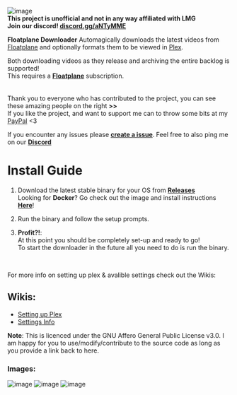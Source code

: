 ﻿![image](https://user-images.githubusercontent.com/6373693/115112327-2b69b680-9fd9-11eb-8239-45b30219f705.png)<br>
**This project is unofficial and not in any way affiliated with LMG**<br>
**Join our discord! [discord.gg/aNTyMME](https://discord.gg/aNTyMME)**
<br>

**Floatplane Downloader** Automagically downloads the latest videos from [Floatplane](https://floatplane.com) and optionally formats them to be viewed in [Plex](https://www.plex.tv/). 

Both downloading videos as they release and archiving the entire backlog is supported!<br>
This requires a **[Floatplane](http://floatplane.com)** subscription.<br>
<br><br>
Thank you to everyone who has contributed to the project, you can see these amazing people on the right **>>**<br>
If you like the project, and want to support me can to throw some bits at my [PayPal](https://www.paypal.com/donate?business=XZX2VLBCVA766&currency_code=NZD) <3
<br>

If you encounter any issues please **[create a issue](https://github.com/Inrixia/Floatplane-Downloader/issues/new)**. Feel free to also ping me on our **[Discord](https://discord.gg/aNTyMME)**
<br>

# Install Guide

1. Download the latest stable binary for your OS from **[Releases](https://github.com/Inrixia/Floatplane-PlexDownloader/releases)**<br>
   Looking for **Docker**? Go check out the image and install instructions **[Here](https://hub.docker.com/r/inrix/floatplane-downloader)**!

2. Run the binary and follow the setup prompts.<br>

3. **Profit?!**:<br>
   At this point you should be completely set-up and ready to go!<br>
   To start the downloader in the future all you need to do is run the binary.
<br>

For more info on setting up plex & avalible settings check out the Wikis:

## Wikis:
*  [Setting up Plex](https://github.com/Inrixia/Floatplane-PlexDownloader/blob/master/wiki/plex.md)
*  [Settings Info](https://github.com/Inrixia/Floatplane-Downloader/blob/master/wiki/settings.md)

**Note**: This is licenced under the GNU Affero General Public License v3.0. I am happy for you to use/modify/contribute to the source code as long as you provide a link back to here.

### Images:
![image](https://user-images.githubusercontent.com/6373693/115110440-8d252300-9fcf-11eb-92a0-a813fcfcc632.png)
![image](https://user-images.githubusercontent.com/6373693/115112389-69ff7100-9fd9-11eb-92e2-b83c3241627b.png)
![image](https://user-images.githubusercontent.com/6373693/115112394-6e2b8e80-9fd9-11eb-9c3d-ecaa3f87eb16.png)
